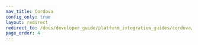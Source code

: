 ```yaml
---
nav_title: Cordova
config_only: true
layout: redirect
redirect_to: /docs/developer_guide/platform_integration_guides/cordova/initial_sdk_setup/android/
page_order: 4
---
```

